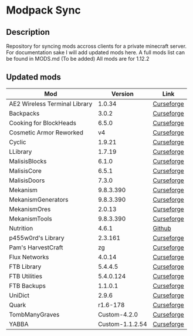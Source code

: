 # Modpack Sync
## Description
Repository for syncing mods accross clients for a private minecraft server. For documentation sake I will add updated mods here. A full mods list can be found in MODS.md (To be added)
All mods are for 1.12.2

## Updated mods
Mod | Version | Link
--- | --- | ---
AE2 Wireless Terminal Library | 1.0.34 | [Curseforge](https://www.curseforge.com/minecraft/mc-mods/ae2wtlib/files)
Backpacks | 3.0.2 | [Curseforge](https://www.curseforge.com/minecraft/mc-mods/forge-backpacks/files)
Cooking for BlockHeads | 6.5.0 | [Curseforge](https://www.curseforge.com/minecraft/mc-mods/cooking-for-blockheads/files)
Cosmetic Armor Reworked | v4 | [Curseforge](https://www.curseforge.com/minecraft/mc-mods/cosmetic-armor-reworked/files/2660068)
Cyclic | 1.9.21 | [Curseforge](https://www.curseforge.com/minecraft/mc-mods/cyclic/files)
LLibrary | 1.7.19 | [Curseforge](https://www.curseforge.com/minecraft/mc-mods/llibrary/files)
MalisisBlocks | 6.1.0 | [Curseforge](https://www.curseforge.com/minecraft/mc-mods/malisisblocks/files)
MalisisCore | 6.5.1 | [Curseforge](https://www.curseforge.com/minecraft/mc-mods/malisiscore/files)
MalisisDoors | 7.3.0 | [Curseforge](https://www.curseforge.com/minecraft/mc-mods/malisisdoors/files)
Mekanism | 9.8.3.390 | [Curseforge](https://www.curseforge.com/minecraft/mc-mods/mekanism-tools/files)
MekanismGenerators | 9.8.3.390 | [Curseforge](https://www.curseforge.com/minecraft/mc-mods/mekanism-generators/files)
MekanismOres | 2.0.13 | [Curseforge](https://www.curseforge.com/minecraft/mc-mods/mekanismores/files)
MekanismTools | 9.8.3.390 | [Curseforge](https://www.curseforge.com/minecraft/mc-mods/mekanism-tools/files)
Nutrition | 4.6.1 | [Github](https://github.com/WesCook/Nutrition/releases)
p455w0rd's Library | 2.3.161 | [Curseforge](https://www.curseforge.com/minecraft/mc-mods/p455w0rds-library/files)
Pam's HarvestCraft | zg | [Curseforge](https://www.curseforge.com/minecraft/mc-mods/pams-harvestcraft/files)
Flux Networks | 4.0.14 | [Curseforge](https://www.curseforge.com/minecraft/mc-mods/flux-networks/files)
FTB Library | 5.4.4.5 | [Curseforge](https://www.curseforge.com/minecraft/mc-mods/ftblib/files)
FTB Utilities | 5.4.0.124 | [Curseforge](https://www.curseforge.com/minecraft/mc-mods/ftb-utilities/files)
FTB Backups | 1.1.0.1 | [Curseforge](https://www.curseforge.com/minecraft/mc-mods/ftb-backups/files)
UniDict | 2.9.6 | [Curseforge](https://www.curseforge.com/minecraft/mc-mods/unidict/files)
Quark | r1.6-178 | [Curseforge](https://www.curseforge.com/minecraft/mc-mods/quark/files)
TombManyGraves | Custom-4.2.0 | [Curseforge](https://www.curseforge.com/minecraft/mc-mods/tomb-many-graves-2/files)
YABBA | Custom-1.1.2.54 | [Curseforge](https://www.curseforge.com/minecraft/mc-mods/yabba/files)


